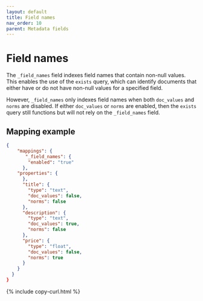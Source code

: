```yaml
---
layout: default
title: Field names
nav_order: 10
parent: Metadata fields
---
```


# Field names

The `_field_names` field indexes field names that contain non-null values. This enables the use of the `exists` query, which can identify documents that either have or do not have non-null values for a specified field. 

However, `_field_names` only indexes field names when both `doc_values` and `norms` are disabled. If either `doc_values` or `norms` are enabled, then the `exists` query still functions but will not rely on the `_field_names` field.

## Mapping example

```json
{
    "mappings": {
       "_field_names": {
        "enabled": "true"
      },
    "properties": {
      },
      "title": {
        "type": "text",
        "doc_values": false,
        "norms": false
      },
      "description": {
        "type": "text",
        "doc_values": true,
        "norms": false
      },
      "price": {
        "type": "float",
        "doc_values": false,
        "norms": true
      }
    }
  }
}
```
{% include copy-curl.html %}
